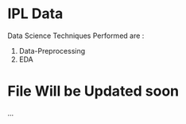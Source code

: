 # IPL Data
Data Science Techniques Performed are :

1) Data-Preprocessing
2) EDA

# File Will be Updated soon
...
